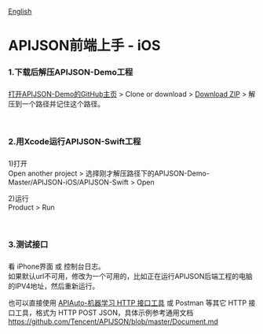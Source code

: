 [English](https://github.com/APIJSON/APIJSON-Demo/edit/master/APIJSON-iOS/README-English.md)
<br />

# APIJSON前端上手 - iOS 

### 1.下载后解压APIJSON-Demo工程<h3/>

[打开APIJSON-Demo的GitHub主页](https://github.com/APIJSON/APIJSON-Demo) &gt; Clone or download &gt; [Download ZIP](https://github.com/APIJSON/APIJSON-Demo/archive/master.zip) &gt; 解压到一个路径并记住这个路径。

<br />

### 2.用Xcode运行APIJSON-Swift工程<h3/>


1)打开<br />
Open another project > 选择刚才解压路径下的APIJSON-Demo-Master/APIJSON-iOS/APIJSON-Swift > Open

2)运行<br />
Product > Run

<br />

### 3.测试接口<h3/>

看 iPhone界面 或 控制台日志。<br />
如果默认url不可用，修改为一个可用的，比如正在运行APIJSON后端工程的电脑的IPV4地址，然后重新运行。

也可以直接使用 [APIAuto-机器学习 HTTP 接口工具](http://apijson.cn/api) 或 Postman 等其它 HTTP 接口工具，格式为 HTTP POST JSON，具体示例参考通用文档 <br />
https://github.com/Tencent/APIJSON/blob/master/Document.md
<br />
